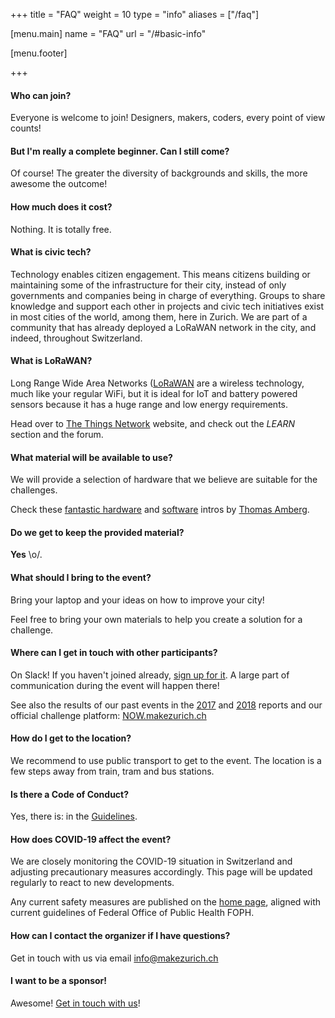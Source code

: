 +++
title = "FAQ"
weight = 10
type = "info"
aliases = ["/faq"]

[menu.main]
  name = "FAQ"
  url = "/#basic-info"

[menu.footer]

+++

#### Who can join?

Everyone is welcome to join! Designers, makers, coders, every point of view counts!

#### But I'm really a complete beginner. Can I still come?

Of course! The greater the diversity of backgrounds and skills,
the more awesome the outcome!

#### How much does it cost?

Nothing. It is totally free.

#### What is civic tech?

Technology enables citizen engagement. This means citizens building or maintaining some of the infrastructure for their city, instead of only governments and companies being in charge of everything. 
Groups to share knowledge and support each other in projects and civic tech initiatives exist in most cities of the world, among them, here in Zurich. We are part of a community that has already deployed a LoRaWAN network in the city, and indeed, throughout Switzerland.

#### What is LoRaWAN?

Long Range Wide Area Networks ([LoRaWAN](https://de.wikipedia.org/wiki/Long_Range_Wide_Area_Network) are a wireless technology, much like your regular WiFi, but it is ideal for IoT and battery powered sensors because it has a huge range and low energy requirements. 

Head over to [The Things Network](https://thethingsnetwork.org) website, and check out
the *LEARN* section and the forum.

#### What material will be available to use?

We will provide a selection of hardware that we believe are suitable for the challenges.

Check these [fantastic hardware](https://github.com/makezurich/makezurich-hardware-intro/blob/master/README.md) and [software](https://github.com/makezurich/makezurich-software-intro/blob/master/README.md) intros by [Thomas Amberg](https://twitter.com/tamberg).

#### Do we get to keep the provided material?

**Yes** \o/.

#### What should I bring to the event?

Bring your laptop and your ideas on how to improve your city!

Feel free to bring your own materials to help you create a solution for a challenge.

#### Where can I get in touch with other participants?

On Slack! If you haven't joined already, [sign up for it](https://join.slack.com/t/ttn-ch/shared_invite/zt-1niklmix1-71hJ_TRSVFWreeovBjiPXQ).
A large part of communication during the event will happen there!

See also the results of our past events in the [2017](/2017/) and [2018](/2018/) reports and our official challenge platform: [NOW.makezurich.ch](https://now.makezurich.ch)

#### How do I get to the location?

We recommend to use public transport to get to the event. The location is a few steps away from train, tram and bus stations.

#### Is there a Code of Conduct?

Yes, there is: in the [Guidelines](/guidelines).

#### How does COVID-19 affect the event?

We are closely monitoring the COVID-19 situation in Switzerland and adjusting precautionary measures accordingly. This page will be updated regularly to react to new developments.

Any current safety measures are published on the [home page](/#covid-protection), aligned with current guidelines of Federal Office of Public Health FOPH.

#### How can I contact the organizer if I have questions?

Get in touch with us via email [info@makezurich.ch](mailto:info@makezurich.ch)

#### I want to be a sponsor!

Awesome! [Get in touch with us](https://docs.google.com/forms/d/e/1FAIpQLSdRl0GB3NludsBC6zTWhVvKDKMKrmy5nTXiCkX0NR4UpuK0Sw/viewform?usp=sf_link)!
